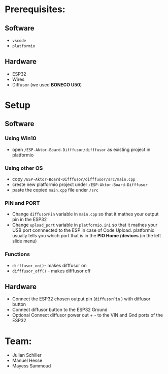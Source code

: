 # Prerequisites:
## Software
* ```vscode```
* ```platformio```
## Hardware
* ESP32
* Wires
* Diffusor (we used **BONECO U50**)

# Setup
## Software
### Using Win10
* open ```/ESP-Aktor-Board-Difffusor/difffusor``` as existing project in platformio
### Using other OS
* copy ```/ESP-Aktor-Board-Difffusor/difffusor/src/main.cpp``` 
* creste new platformio project under ```/ESP-Aktor-Board-Difffusor``` 
* paste the copied ```main.cpp``` file under ```/src``` 
### PIN and PORT
* Change ```diffusorPin``` variable in ```main.cpp``` so that it mathes your output pin in the ESP32
* Change ```upload_port``` variable in ```platformio.ini``` so that it mathes your USB port connnected to the ESP in case of Code Upload. platformio usually tells you which port that is in the **PIO Home /devices** (in the left slide menu)
### Functions
* ```difffusor_on()```- makes difffusor on
* ```difffusor_off()``` - makes difffusor off
## Hardware
* Connect the ESP32 chosen output pin (```diffusorPin``` ) with diffusor button
* Connect diffusor button to the ESP32 Ground
* Optional Connect diffusor power out + - to the VIN and Gnd ports of the ESP32

# Team:
* Julian Schiller
* Manuel Hesse
* Mayess Sammoud
